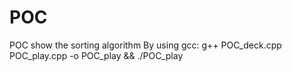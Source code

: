 # POC
POC show the sorting algorithm 
By using gcc: g++ POC_deck.cpp POC_play.cpp -o POC_play && ./POC_play
